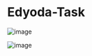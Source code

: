 # Edyoda-Task

![image](https://github.com/Riyakumari57/Edyoda-Task/assets/65845230/feaec38c-2f11-4378-a5d5-366000476b57)

![image](https://github.com/Riyakumari57/Edyoda-Task/assets/65845230/d31092c3-8508-494f-8492-967137d314d0)

